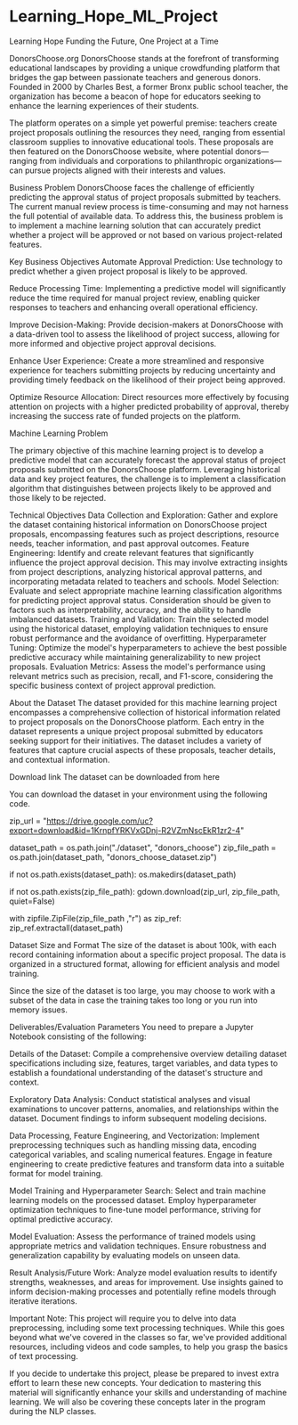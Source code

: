 # Learning_Hope_ML_Project

Learning Hope
Funding the Future, One Project at a Time

DonorsChoose.org
DonorsChoose stands at the forefront of transforming educational landscapes by providing a unique crowdfunding platform that bridges the gap between passionate teachers and generous donors. Founded in 2000 by Charles Best, a former Bronx public school teacher, the organization has become a beacon of hope for educators seeking to enhance the learning experiences of their students.

The platform operates on a simple yet powerful premise: teachers create project proposals outlining the resources they need, ranging from essential classroom supplies to innovative educational tools. These proposals are then featured on the DonorsChoose website, where potential donors—ranging from individuals and corporations to philanthropic organizations—can pursue projects aligned with their interests and values.



Business Problem
DonorsChoose faces the challenge of efficiently predicting the approval status of project proposals submitted by teachers. The current manual review process is time-consuming and may not harness the full potential of available data. To address this, the business problem is to implement a machine learning solution that can accurately predict whether a project will be approved or not based on various project-related features.



Key Business Objectives
Automate Approval Prediction: Use technology to predict whether a given project proposal is likely to be approved.



Reduce Processing Time: Implementing a predictive model will significantly reduce the time required for manual project review, enabling quicker responses to teachers and enhancing overall operational efficiency.

Improve Decision-Making: Provide decision-makers at DonorsChoose with a data-driven tool to assess the likelihood of project success, allowing for more informed and objective project approval decisions.



Enhance User Experience: Create a more streamlined and responsive experience for teachers submitting projects by reducing uncertainty and providing timely feedback on the likelihood of their project being approved.



Optimize Resource Allocation: Direct resources more effectively by focusing attention on projects with a higher predicted probability of approval, thereby increasing the success rate of funded projects on the platform.



Machine Learning Problem


The primary objective of this machine learning project is to develop a predictive model that can accurately forecast the approval status of project proposals submitted on the DonorsChoose platform. Leveraging historical data and key project features, the challenge is to implement a classification algorithm that distinguishes between projects likely to be approved and those likely to be rejected.



Technical Objectives
Data Collection and Exploration: Gather and explore the dataset containing historical information on DonorsChoose project proposals, encompassing features such as project descriptions, resource needs, teacher information, and past approval outcomes.
Feature Engineering: Identify and create relevant features that significantly influence the project approval decision. This may involve extracting insights from project descriptions, analyzing historical approval patterns, and incorporating metadata related to teachers and schools.
Model Selection: Evaluate and select appropriate machine learning classification algorithms for predicting project approval status. Consideration should be given to factors such as interpretability, accuracy, and the ability to handle imbalanced datasets.
Training and Validation: Train the selected model using the historical dataset, employing validation techniques to ensure robust performance and the avoidance of overfitting.
Hyperparameter Tuning: Optimize the model's hyperparameters to achieve the best possible predictive accuracy while maintaining generalizability to new project proposals.
Evaluation Metrics: Assess the model's performance using relevant metrics such as precision, recall, and F1-score, considering the specific business context of project approval prediction.


About the Dataset
The dataset provided for this machine learning project encompasses a comprehensive collection of historical information related to project proposals on the DonorsChoose platform. Each entry in the dataset represents a unique project proposal submitted by educators seeking support for their initiatives. The dataset includes a variety of features that capture crucial aspects of these proposals, teacher details, and contextual information.



Download link
The dataset can be downloaded from here

You can download the dataset in your environment using the following code.

zip_url = "https://drive.google.com/uc?export=download&id=1KrnpfYRKVxGDnj-R2VZmNscEkR1zr2-4"

dataset_path = os.path.join("./dataset", "donors_choose")
zip_file_path = os.path.join(dataset_path, "donors_choose_dataset.zip")

if not os.path.exists(dataset_path):
  os.makedirs(dataset_path)

if not os.path.exists(zip_file_path):
   gdown.download(zip_url, zip_file_path, quiet=False)

with zipfile.ZipFile(zip_file_path ,"r") as zip_ref:
    zip_ref.extractall(dataset_path)


Dataset Size and Format
The size of the dataset is about 100k, with each record containing information about a specific project proposal. The data is organized in a structured format, allowing for efficient analysis and model training.

Since the size of the dataset is too large, you may choose to work with a subset of the data in case the training takes too long or you run into memory issues.



Deliverables/Evaluation Parameters
You need to prepare a Jupyter Notebook consisting of the following:



Details of the Dataset:
Compile a comprehensive overview detailing dataset specifications including size, features, target variables, and data types to establish a foundational understanding of the dataset's structure and context.



Exploratory Data Analysis: 
Conduct statistical analyses and visual examinations to uncover patterns, anomalies, and relationships within the dataset. Document findings to inform subsequent modeling decisions.



Data Processing, Feature Engineering, and Vectorization: 
Implement preprocessing techniques such as handling missing data, encoding categorical variables, and scaling numerical features. Engage in feature engineering to create predictive features and transform data into a suitable format for model training.



Model Training and Hyperparameter Search: 
Select and train machine learning models on the processed dataset. Employ hyperparameter optimization techniques to fine-tune model performance, striving for optimal predictive accuracy.



Model Evaluation: 
Assess the performance of trained models using appropriate metrics and validation techniques. Ensure robustness and generalization capability by evaluating models on unseen data.



Result Analysis/Future Work: 
Analyze model evaluation results to identify strengths, weaknesses, and areas for improvement. Use insights gained to inform decision-making processes and potentially refine models through iterative iterations.



Important Note:
This project will require you to delve into data preprocessing, including some text processing techniques. While this goes beyond what we've covered in the classes so far, we've provided additional resources, including videos and code samples, to help you grasp the basics of text processing.



If you decide to undertake this project, please be prepared to invest extra effort to learn these new concepts. Your dedication to mastering this material will significantly enhance your skills and understanding of machine learning. We will also be covering these concepts later in the program during the NLP classes.
